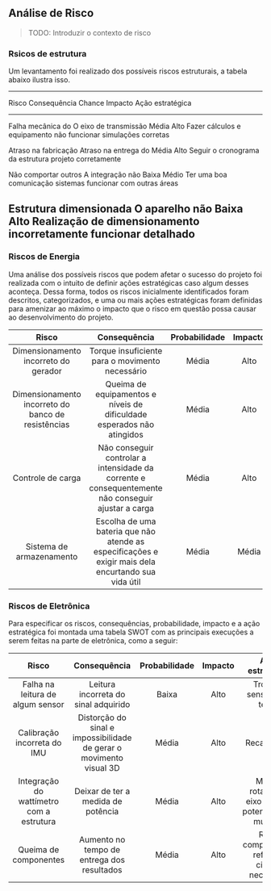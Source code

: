## Análise de Risco

> TODO: Introduzir o contexto de risco
### Rsicos de estrutura
Um levantamento foi realizado dos possíveis riscos estruturais, a tabela abaixo ilustra isso.

-------------------------------------------------------------------------------------
Risco                   Consequência           Chance Impacto Ação estratégica
----------------------- ---------------------- ------ ------- -----------------------
Falha mecânica do       O eixo de transmissão  Média  Alto    Fazer cálculos e
equipamento             não funcionar                         simulações corretas

Atraso na fabricação    Atraso na entrega do   Média  Alto    Seguir o cronograma
da estrutura            projeto                               corretamente

Não comportar outros    A integração não       Baixa  Médio   Ter uma boa comunicação
sistemas                funcionar                             com outras áreas

Estrutura dimensionada  O aparelho não         Baixa  Alto    Realização de dimensionamento
incorretamente          funcionar                             detalhado
-------------------------------------------------------------------------------------

### Riscos de Energia 

Uma análise dos possíveis riscos que podem afetar o sucesso do projeto foi realizada com o intuito de definir ações estratégicas caso algum desses aconteça. Dessa forma, todos os riscos inicialmente identificados foram descritos, categorizados, e uma ou mais ações estratégicas foram definidas para amenizar ao máximo o impacto que o risco em questão possa causar ao desenvolvimento do projeto.

|Risco|Consequência   |Probabilidade| Impacto | Ação estratégica                  |
|:-----:|:----------:|:--------------:|:-----------:|:---------:|
|Dimensionamento incorreto do gerador|Torque insuficiente para o movimento necessário|Média|Alto|Fazer cálculos e simulações antes da escolha 
|Dimensionamento incorreto do banco de resistências|Queima de equipamentos e níveis de dificuldade esperados não atingidos|Média|Alto|Fazer cálculos e simulações antes da montagem e verificar sistema antes da ligação|
|Controle de carga |Não conseguir controlar a intensidade da corrente e consequentemente não conseguir ajustar a carga|Média|Alto| Verificação de todo o sistema 
|Sistema de armazenamento |Escolha de uma bateria que não atende as especificações e exigir mais dela encurtando sua vida útil|Média|Média|Realizar corretamente o dimensionamento


### Riscos de Eletrônica

Para especificar os riscos, consequências, probabilidade, impacto e a ação estratégica foi montada uma tabela SWOT com as principais execuções a serem feitas na parte de eletrônica, como a seguir:

|Risco|Consequência   |Probabilidade| Impacto | Ação estratégica                  |
|:-----:|:----------:|:--------------:|:-----------:|:---------:|
|Falha na leitura de algum sensor|Leitura incorreta do sinal adquirido|Baixa|Alto|Troca do sensor após testes 
|Calibração incorreta do IMU|Distorção do sinal e impossibilidade de gerar o movimento visual 3D|Média|Alto|Recalibração|
|Integração do wattímetro com a estrutura |Deixar de ter a medida de potência|Média|Alto| Medir a rotação do eixo com um potenciômetro multigiro
|Queima de componentes |Aumento no tempo de entrega dos resultados |Média |Alto | Repor componente e refazer o circuito necessário
